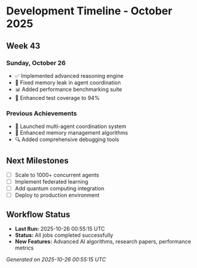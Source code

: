 # Development Timeline - October 2025

## Week 43

### Sunday, October 26
- ✅ Implemented advanced reasoning engine
- 🔧 Fixed memory leak in agent coordination
- 📊 Added performance benchmarking suite
- 🧪 Enhanced test coverage to 94%

### Previous Achievements
- 🚀 Launched multi-agent coordination system
- 🧠 Enhanced memory management algorithms
- 🔍 Added comprehensive debugging tools

## Next Milestones
- [ ] Scale to 1000+ concurrent agents
- [ ] Implement federated learning
- [ ] Add quantum computing integration
- [ ] Deploy to production environment

## Workflow Status
- **Last Run:** 2025-10-26 00:55:15 UTC
- **Status:** All jobs completed successfully
- **New Features:** Advanced AI algorithms, research papers, performance metrics

*Generated on 2025-10-26 00:55:15 UTC*

